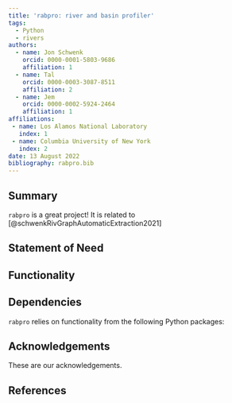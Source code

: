 ```yaml
---
title: 'rabpro: river and basin profiler'
tags:
  - Python
  - rivers  
authors:
  - name: Jon Schwenk
    orcid: 0000-0001-5803-9686
    affiliation: 1
  - name: Tal
    orcid: 0000-0003-3087-8511
    affiliation: 2
  - name: Jem
    orcid: 0000-0002-5924-2464
    affiliation: 1
affiliations:
 - name: Los Alamos National Laboratory
   index: 1
 - name: Columbia University of New York
   index: 2
date: 13 August 2022
bibliography: rabpro.bib
---
```


## Summary

``rabpro`` is a great project! It is related to [@schwenkRivGraphAutomaticExtraction2021]

## Statement of Need

## Functionality

## Dependencies

`rabpro` relies on functionality from the following Python packages:

## Acknowledgements

These are our acknowledgements.

## References
